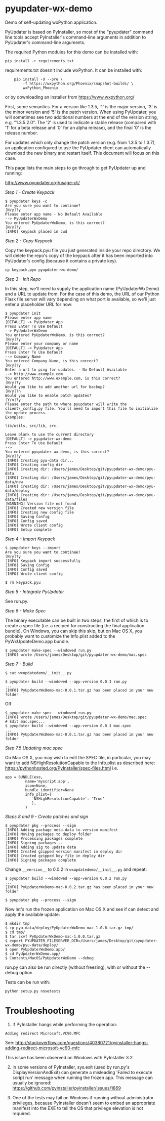 # pyupdater-wx-demo
Demo of self-updating wxPython application.

PyUpdater is based on PyInstaller, so most of the "pyupdater" command line
tools accept PyInstaller's command-line arguments in addition to PyUpdater's
command-line arguments.

The required Python modules for this demo can be installed with:

```pip install -r requirements.txt```

requirements.txt doesn't include wxPython.  It can be installed with:

```
    pip install -U --pre \
        -f https://wxpython.org/Phoenix/snapshot-builds/ \
        wxPython_Phoenix
```
or by downloading an installer from https://www.wxpython.org/

First, some semantics.  For a version like 1.3.5, '1' is the major version, '3'
is the minor version and '5' is the patch version.  When using PyUpdater, you
will sometimes see two additional numbers at the end of the version string,
e.g. "1.3.5.2.0".  The '2' is used to indicate a stable release (compared with
'1' for a beta release and '0' for an alpha release), and the final '0' is the
release number.

For updates which only change the patch version (e.g. from 1.3.5 to 1.3.7), an
application configured to use the PyUpdater client can automatically download
the new binary and restart itself.  This document will focus on this case.

This page lists the main steps to go through to get PyUpdater up and running:

http://www.pyupdater.org/usage-cli/

*Step 1 - Create Keypack*

```
$ pyupdater keys -c
Are you sure you want to continue?
[N/y]?y
Please enter app name - No Default Available
--> PyUpdaterWxDemo
You entered PyUpdaterWxDemo, is this correct?
[N/y]?y
[INFO] Keypack placed in cwd
```

*Step 2 - Copy Keypack*

Copy the keypack.pyu file you just generated inside your repo directory.  We
will delete the repo's copy of the keypack after it has been imported into
PyUpdater's config (because it contains a private key).

```cp keypack.pyu pyupdater-wx-demo/```

*Step 3 - Init Repo*

In this step, we'll need to supply the application name (PyUpdaterWxDemo) and a
URL to update from.  For the case of this demo, the URL of our Python Flask
file server will vary depending on what port is available, so we'll just enter
a placeholder URL for now:

```
$ pyupdater init
Please enter app name
[DEFAULT] -> PyUpdater App
Press Enter To Use Default
--> PyUpdaterWxDemo
You entered PyUpdaterWxDemo, is this correct?
[N/y]?y
Please enter your company or name
[DEFAULT] -> PyUpdater App
Press Enter To Use Default
--> Company Name
You entered Company Name, is this correct?
[N/y]?y
Enter a url to ping for updates. - No Default Available
--> http://www.example.com
You entered http://www.example.com, is this correct?
[N/y]?y
Would you like to add another url for backup?
[N/y]?n
Would you like to enable patch updates?
[Y/n]?y
Please enter the path to where pyupdater will write the client\_config.py file. You'll need to import this file to initialize the update process. 
Examples:

lib/utils, src/lib, src. 

Leave blank to use the current directory
[DEFAULT] -> pyupdater-wx-demo
Press Enter To Use Default
--> 
You entered pyupdater-wx-demo, is this correct?
[N/y]?y
[INFO] Creating pyu-data dir...
[INFO] Creating config dir
[INFO] Creating dir: /Users/james/Desktop/git/pyupdater-wx-demo/pyu-data
[INFO] Creating dir: /Users/james/Desktop/git/pyupdater-wx-demo/pyu-data/new
[INFO] Creating dir: /Users/james/Desktop/git/pyupdater-wx-demo/pyu-data/deploy
[INFO] Creating dir: /Users/james/Desktop/git/pyupdater-wx-demo/pyu-data/files
[WARNING] Version file not found
[INFO] Created new version file
[INFO] Creating new config file
[INFO] Saving Config
[INFO] Config saved
[INFO] Wrote client config
[INFO] Setup complete
```

*Step 4 - Import Keypack*

```
$ pyupdater keys --import
Are you sure you want to continue?
[N/y]?y
[INFO] Keypack import successfully
[INFO] Saving Config
[INFO] Config saved
[INFO] Wrote client config

$ rm keypack.pyu
```

*Step 5 - Integrate PyUpdater*

See run.py.


*Step 6 - Make Spec*

The binary executable can be built in two steps, the first of which is to
create a spec file (i.e. a reciped for constructing the final application
bundle).  On Windows, you can skip this skip, but on Mac OS X, you probably
want to customize the Info.plist added to the PyWxUpdateDemo.app bundle.

```
$ pyupdater make-spec --windowed run.py
[INFO] wrote /Users/james/Desktop/git/pyupdater-wx-demo/mac.spec
```

*Step 7 - Build*

```
$ cat wxupdatedemo/__init__.py 

$ pyupdater build --windowed --app-version 0.0.1 run.py 
...
[INFO] PyUpdaterWxDemo-mac-0.0.1.tar.gz has been placed in your new folder
```

OR

```
$ pyupdater make-spec --windowed run.py
[INFO] wrote /Users/james/Desktop/git/pyupdater-wx-demo/mac.spec
# Edit mac.spec...
$ pyupdater build --windowed --app-version 0.0.1 mac.spec 
...
[INFO] PyUpdaterWxDemo-mac-0.0.1.tar.gz has been placed in your new folder
```

*Step 7.5 Updating mac.spec*

On Mac OS X, you may wish to edit the SPEC file, in particular,
you may want to add NSHighResolutionCapable to the Info.plist
as described here: https://pythonhosted.org/PyInstaller/spec-files.html
i.e.
```
app = BUNDLE(exe,
         name='myscript.app',
         icon=None,
         bundle_identifier=None
         info_plist={
            'NSHighResolutionCapable': 'True'
            },
         )
```

*Steps 8 and 9 - Create patches and sign*

```
$ pyupdater pkg --process --sign
[INFO] Adding package meta-data to version manifest
[INFO] Moving packages to deploy folder
[INFO] Processing packages complete
[INFO] Signing packages...
[INFO] Adding sig to update data
[INFO] Created gzipped version manifest in deploy dir
[INFO] Created gzipped key file in deploy dir
[INFO] Signing packages complete
```

Change ```__version__``` to 0.0.2 in ```wxupdatedemo/__init__.py``` and repeat:
```
$ pyupdater build --windowed --app-version 0.0.2 run.py 
...
[INFO] PyUpdaterWxDemo-mac-0.0.2.tar.gz has been placed in your new folder

$ pyupdater pkg --process --sign
```

Now let's run the frozen application on Mac OS X and see if can detect and
apply the available update:
```
$ mkdir tmp
$ cp pyu-data/deploy/PyUpdaterWxDemo-mac-1.0.0.tar.gz tmp/
$ cd tmp/
$ tar zxvf PyUpdaterWxDemo-mac-1.0.0.tar.gz 
$ export PYUPDATER_FILESERVER_DIR=/Users/james/Desktop/git/pyupdater-wx-demo/pyu-data/deploy/
$ open PyUpdaterWxDemo.app/
$ cd PyUpdaterWxDemo.app/
$ Contents/MacOS/PyUpdaterWxDemo --debug
```

run.py can also be run directly (without freezing), with or without the --debug option.

Tests can be run with:

```python setup.py nosetests```

Troubleshooting
==============
1. If PyInstaller hangs while performing the operation:

```Adding redirect Microsoft.VC90.MFC```

See: http://stackoverflow.com/questions/40380721/pyinstaller-hangs-adding-redirect-microsoft-vc90-mfc

This issue has been observed on Windows with PyInstaller 3.2

2. In some versions of PyInstaller, sys.exit (used by run.py's
DisplayVersionAndExit) can generate a misleading 'Failed to execute script run'
message when running the frozen app.  This message can usually be ignored:
https://github.com/pyinstaller/pyinstaller/issues/1869

3. One of the tests may fail on Windows if running without administrator
privileges, because PyInstaller doesn't seem to embed an appropriate manifest
into the EXE to tell the OS that privilege elevation is not required.
